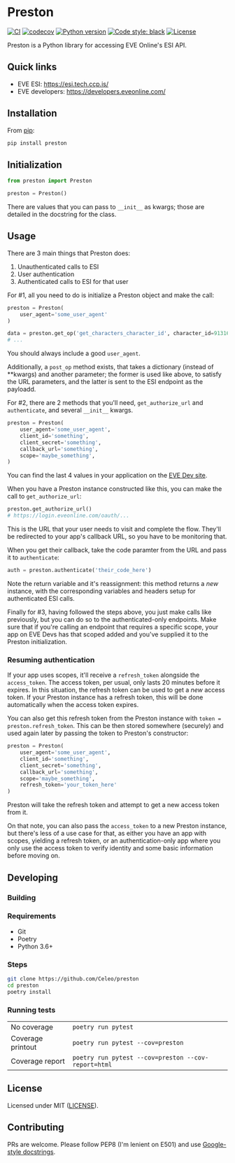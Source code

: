 # Preston

[![CI](https://github.com/Celeo/preston/workflows/CI/badge.svg?branch=master)](https://github.com/Celeo/preston/actions?query=workflow%3ACI)
[![codecov](https://codecov.io/gh/Celeo/preston/branch/master/graph/badge.svg?token=2R9RY3P229)](https://codecov.io/gh/Celeo/preston)
[![Python version](https://img.shields.io/badge/Python-3.6+-blue)](https://www.python.org/)
[![Code style: black](https://img.shields.io/badge/code%20style-black-000000.svg)](https://github.com/psf/black)
[![License](https://img.shields.io/badge/License-MIT-green)](LICENSE)

Preston is a Python library for accessing EVE Online's ESI API.

## Quick links

* EVE ESI: <https://esi.tech.ccp.is/>
* EVE developers: <https://developers.eveonline.com/>

## Installation

From [pip](https://pip.pypa.io/en/stable/):

```sh
pip install preston
```

## Initialization

```python
from preston import Preston

preston = Preston()
```

There are values that you can pass to `__init__` as kwargs; those are detailed in the docstring for the class.

## Usage

There are 3 main things that Preston does:

1. Unauthenticated calls to ESI
2. User authentication
3. Authenticated calls to ESI for that user

For #1, all you need to do is initialize a Preston object and make the call:

```python
preston = Preston(
    user_agent='some_user_agent'
)

data = preston.get_op('get_characters_character_id', character_id=91316135)
# ...
```

You should always include a good `user_agent`.

Additionally, a `post_op` method exists, that takes a dictionary (instead of **kwargs) and another parameter; the former is used like above, to satisfy the URL parameters, and the latter is sent to the ESI endpoint as the payloadd.

For #2, there are 2 methods that you'll need, `get_authorize_url` and `authenticate`, and several `__init__` kwargs.

```python
preston = Preston(
    user_agent='some_user_agent',
    client_id='something',
    client_secret='something',
    callback_url='something',
    scope='maybe_something',
)
```

You can find the last 4 values in your application on the [EVE Dev site](https://developers.eveonline.com/).

When you have a Preston instance constructed like this, you can make the call to `get_authorize_url`:

```python
preston.get_authorize_url()
# https://login.eveonline.com/oauth/...
```

This is the URL that your user needs to visit and complete the flow. They'll be redirected to your app's callback URL, so you have to be monitoring that.

When you get their callback, take the code paramter from the URL and pass it to `authenticate`:

```python
auth = preston.authenticate('their_code_here')
```

Note the return variable and it's reassignment: this method returns a *new* instance, with the corresponding variables and headers setup for authenticated ESI calls.

Finally for #3, having followed the steps above, you just make calls like previously, but you can do so to the authenticated-only endpoints. Make sure that if you're calling
an endpoint that requires a specific scope, your app on EVE Devs has that scoped added and you've supplied it to the Preston initialization.

### Resuming authentication

If your app uses scopes, it'll receive a `refresh_token` alongside the `access_token`. The access token, per usual, only lasts 20 minutes before it expires. In this situation,
the refresh token can be used to get a *new* access token. If your Preston instance has a refresh token, this will be done automatically when the access token expires.

You can also get this refresh token from the Preston instance with `token = preston.refresh_token`. This can be then stored somewhere (securely) and used again later by
passing the token to Preston's constructor:

```python
preston = Preston(
    user_agent='some_user_agent',
    client_id='something',
    client_secret='something',
    callback_url='something',
    scope='maybe_something',
    refresh_token='your_token_here'
)
```

Preston will take the refresh token and attempt to get a new access token from it.

On that note, you can also pass the `access_token` to a new Preston instance, but there's less of a use case for that, as either you have an app with scopes, yielding a refresh token,
or an authentication-only app where you only use the access token to verify identity and some basic information before moving on.

## Developing

### Building

### Requirements

* Git
* Poetry
* Python 3.6+

### Steps

```sh
git clone https://github.com/Celeo/preston
cd preston
poetry install
```

### Running tests

| | |
| --- | --- |
| No coverage | `poetry run pytest`
| Coverage printout | `poetry run pytest --cov=preston` |
| Coverage report | `poetry run pytest --cov=preston --cov-report=html` |

## License

Licensed under MIT ([LICENSE](LICENSE)).

## Contributing

PRs are welcome. Please follow PEP8 (I'm lenient on E501) and use [Google-style docstrings](https://sphinxcontrib-napoleon.readthedocs.io/en/latest/example_google.html).
